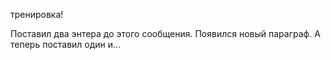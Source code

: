 тренировка!

Поставил два энтера до этого сообщения. Появился новый параграф.
А теперь поставил один и...
